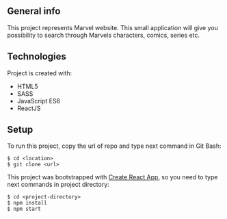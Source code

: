 ## General info
This project represents Marvel website. This small application will give you possibility to search through Marvels characters, comics, series etc.
	
## Technologies
Project is created with:
* HTML5
* SASS
* JavaScript ES6
* ReactJS
	
## Setup
To run this project, copy the url of repo and type next command in Git Bash:
```
$ cd <location>
$ git clone <url>
```
This project was bootstrapped with [Create React App](https://github.com/facebook/create-react-app), so you need to type next commands in project directory:
```
$ cd <project-directory>
$ npm install
$ npm start
```
